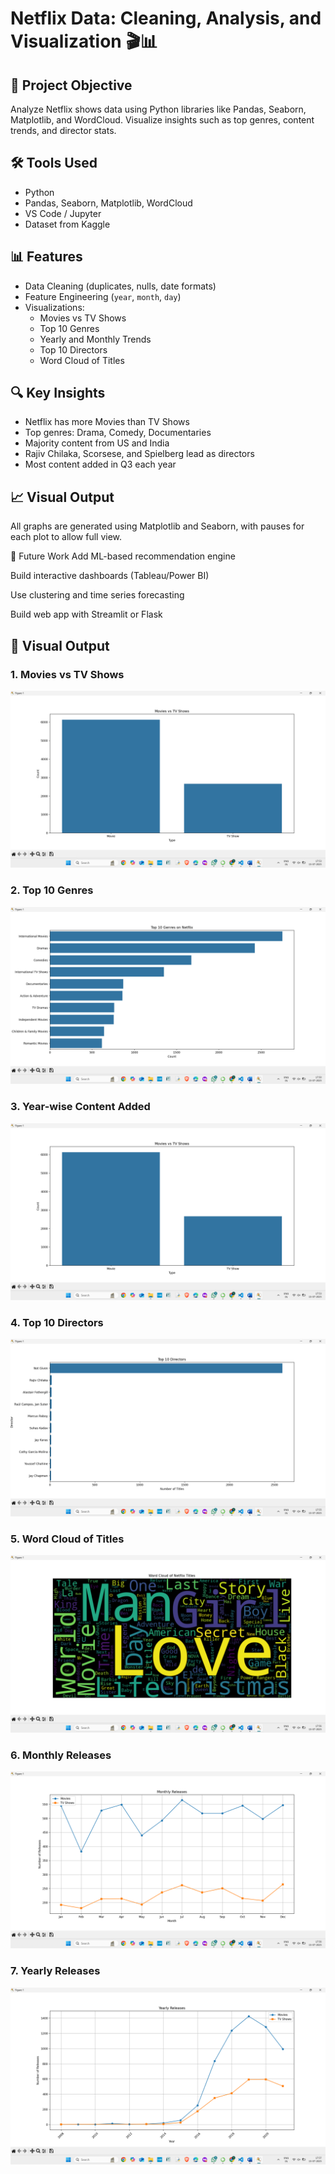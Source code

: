 # Netflix Data: Cleaning, Analysis, and Visualization 🎬📊

## 📌 Project Objective
Analyze Netflix shows data using Python libraries like Pandas, Seaborn, Matplotlib, and WordCloud. Visualize insights such as top genres, content trends, and director stats.

## 🛠️ Tools Used
- Python
- Pandas, Seaborn, Matplotlib, WordCloud
- VS Code / Jupyter
- Dataset from Kaggle

## 📊 Features
- Data Cleaning (duplicates, nulls, date formats)
- Feature Engineering (`year`, `month`, `day`)
- Visualizations:
  - Movies vs TV Shows
  - Top 10 Genres
  - Yearly and Monthly Trends
  - Top 10 Directors
  - Word Cloud of Titles

## 🔍 Key Insights
- Netflix has more Movies than TV Shows
- Top genres: Drama, Comedy, Documentaries
- Majority content from US and India
- Rajiv Chilaka, Scorsese, and Spielberg lead as directors
- Most content added in Q3 each year

## 📈 Visual Output
All graphs are generated using Matplotlib and Seaborn, with pauses for each plot to allow full view.

🔮 Future Work
Add ML-based recommendation engine

Build interactive dashboards (Tableau/Power BI)

Use clustering and time series forecasting

Build web app with Streamlit or Flask


## 📸 Visual Output

### 1. Movies vs TV Shows
![Movies vs TV Shows](Screenshot%20(448).png)

### 2. Top 10 Genres
![Top 10 Genres](Screenshot%20(446).png)

### 3. Year-wise Content Added
![Year-wise Content](Screenshot%20(448).png)

### 4. Top 10 Directors
![Top Directors](Screenshot%20(449).png)

### 5. Word Cloud of Titles
![Word Cloud](Screenshot%20(450).png)

### 6. Monthly Releases
![Monthly Releases](Screenshot%20(451).png)

### 7. Yearly Releases
![Yearly Releases](Screenshot%20(452).png)

